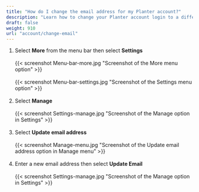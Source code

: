 ```yaml
---
title: "How do I change the email address for my Planter account?"
description: "Learn how to change your Planter account login to a different email address"
draft: false
weight: 910
url: "account/change-email"
---
```


1. Select **More** from the menu bar then select **Settings**<br /><br />
{{< screenshot Menu-bar-more.jpg "Screenshot of the More menu option" >}}<br /><br />
{{< screenshot Menu-bar-settings.jpg "Screenshot of the Settings menu option" >}}<br /><br />
2. Select **Manage**<br /><br />
{{< screenshot Settings-manage.jpg "Screenshot of the Manage option in Settings" >}}<br /><br />
3. Select **Update email address**<br /><br />
{{< screenshot Manage-menu.jpg "Screenshot of the Update email address option in Manage menu" >}}<br /><br />
4. Enter a new email address then select **Update Email**<br /><br />
{{< screenshot Settings-manage.jpg "Screenshot of the Manage option in Settings" >}}
